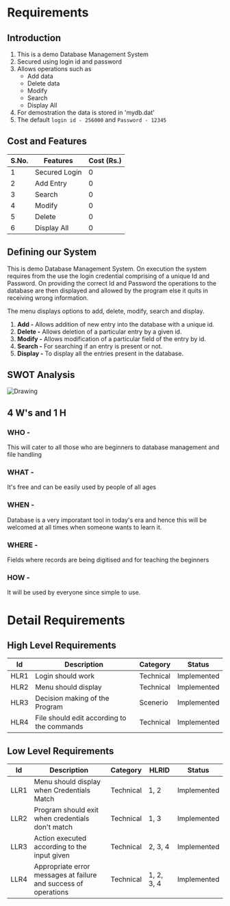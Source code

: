# Requirements

## Introduction

1. This is a demo Database Management System
2. Secured using login id and password
3. Allows operations such as
   - Add data
   - Delete data
   - Modify
   - Search
   - Display All
4. For demostration the data is stored in 'mydb.dat'
5. The default `login id - 256000` and `Password - 12345`

## Cost and Features

| S.No. | Features | Cost (Rs.) |
| ---   | ---      |  ---       |
| 1 | Secured Login | 0 |
| 2 | Add Entry | 0 |
| 3 | Search | 0 |
| 4 | Modify | 0 |
| 5 | Delete | 0 |
| 6 | Display All | 0 |

## Defining our System

This is demo Database Management System. On execution the system requires from the use the login credential comprising of a unique Id and Password. On providing the correct Id and Password the operations to the database are then displayed and allowed by the program else it quits in receiving wrong information.

The menu displays options to add, delete, modify, search and display.

1. **Add -** Allows addition of new entry into the database with a unique id.
2. **Delete -** Allows deletion of a particular entry by a given id.
3. **Modify -** Allows modification of a particular field of the entry by id.
4. **Search -** For searching if an entry is present or not.
5. **Display -** To display all the entries present in the database.

## SWOT Analysis

![Drawing](https://user-images.githubusercontent.com/79442246/115001828-a8097180-9ec1-11eb-8723-1714e306fe8c.jpg)


## 4 W's and 1 H

### WHO -
   This will cater to all those who are beginners to database management and file handling
### WHAT -
   It's free and can be easily used by people of all ages
### WHEN -
   Database is a very imporatant tool in today's era and hence this will be welcomed at all times when someone wants to learn it.
### WHERE -
   Fields where records are being digitised and for teaching the beginners
### HOW -
   It will be used by everyone since simple to use.


# Detail Requirements

## High Level Requirements

|Id|Description|Category|Status|
|---|---|---|---|
|HLR1|Login should work|Technical|Implemented|
|HLR2|Menu should display|Technical|Implemented|
|HLR3|Decision making of the Program|Scenerio|Implemented|
|HLR4|File should edit according to the commands|Technical|Implemented|

## Low Level Requirements

|Id|Description|Category|HLRID|Status|
|---|---|---|---|---|
|LLR1|Menu should display when Credentials Match|Technical|1, 2|Implemented|
|LLR2|Program should exit when credentials don't match|Technical|1, 3|Implemented|
|LLR3|Action executed according to the input given|Technical|2, 3, 4|Implemented|
|LLR4|Appropriate error messages at failure and success of operations|Technical|1, 2, 3, 4|Implemented|
